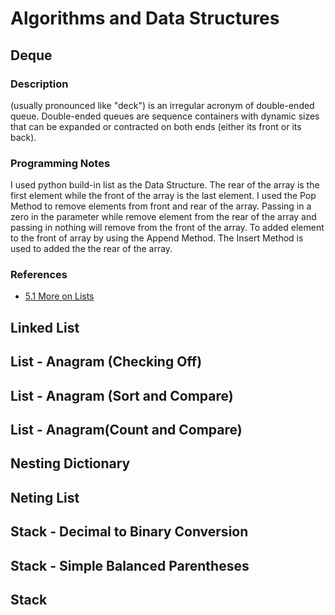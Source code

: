 # Algorithms and Data Structures

## Deque
### Description  
(usually pronounced like "deck") is an irregular acronym of double-ended queue. Double-ended queues are sequence containers with dynamic sizes that can be expanded or contracted on both ends (either its front or its back).

### Programming Notes
I used python build-in list as the Data Structure. The rear of the array is the first element while the front of the array is the last
element. I used the Pop Method to remove elements from front and rear of the array. Passing in a zero in the parameter while remove element from the rear of the array and passing in nothing will remove from the front of the array. To added element to the front of array by using the Append Method. The Insert Method is used to added the the rear of the array.  

### References
* [5.1 More on Lists](https://docs.python.org/3.1/tutorial/datastructures.html)

## Linked List

## List - Anagram (Checking Off)

## List - Anagram (Sort and Compare)

## List - Anagram(Count and Compare)

## Nesting Dictionary

## Neting List

## Stack - Decimal to Binary Conversion

## Stack - Simple Balanced Parentheses

## Stack





 

